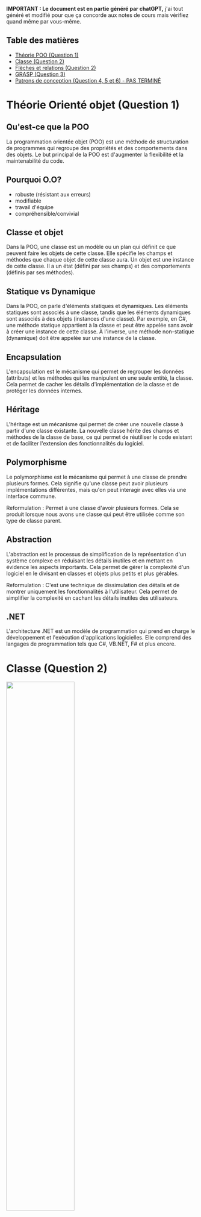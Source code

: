 **IMPORTANT : Le document est en partie généré par chatGPT,** j'ai tout généré et modifié pour que ça concorde aux notes de cours mais vérifiez quand même par vous-même.

## Table des matières
- [Théorie POO (Question 1)](#théorie-orienté-objet-question-1)
- [Classe (Question 2)](#classe-question-2)
- [Flèches et relations (Question 2)](#flèches-et-relations-question-2)
- [GRASP (Question 3)](#grasp-question-3)
- [Patrons de conception (Question 4, 5 et 6) - PAS TERMINÉ](#patron-de-conception-gof-question-4-et-5)

# Théorie Orienté objet (Question 1)

## Qu'est-ce que la POO
La programmation orientée objet (POO) est une méthode de structuration de programmes qui regroupe des propriétés et des comportements dans des objets. Le but principal de la POO est d'augmenter la flexibilité et la maintenabilité du code.

## Pourquoi O.O?
  - robuste (résistant aux erreurs)
  - modifiable
  - travail d'équipe
  - compréhensible/convivial

## Classe et objet
Dans la POO, une classe est un modèle ou un plan qui définit ce que peuvent faire les objets de cette classe. Elle spécifie les champs et méthodes que chaque objet de cette classe aura. Un objet est une instance de cette classe. Il a un état (défini par ses champs) et des comportements (définis par ses méthodes).

## Statique vs Dynamique

Dans la POO, on parle d'éléments statiques et dynamiques. Les éléments statiques sont associés à une classe, tandis que les éléments dynamiques sont associés à des objets (instances d'une classe). Par exemple, en C#, une méthode statique appartient à la classe et peut être appelée sans avoir à créer une instance de cette classe. À l'inverse, une méthode non-statique (dynamique) doit être appelée sur une instance de la classe.

## Encapsulation

L'encapsulation est le mécanisme qui permet de regrouper les données (attributs) et les méthodes qui les manipulent en une seule entité, la classe. Cela permet de cacher les détails d'implémentation de la classe et de protéger les données internes.

## Héritage

L'héritage est un mécanisme qui permet de créer une nouvelle classe à partir d'une classe existante. La nouvelle classe hérite des champs et méthodes de la classe de base, ce qui permet de réutiliser le code existant et de faciliter l'extension des fonctionnalités du logiciel.

## Polymorphisme

Le polymorphisme est le mécanisme qui permet à une classe de prendre plusieurs formes. Cela signifie qu'une classe peut avoir plusieurs implémentations différentes, mais qu'on peut interagir avec elles via une interface commune.

Reformulation : Permet à une classe d'avoir plusieurs formes. Cela se produit lorsque nous avons une classe qui peut être utilisée comme son type de classe parent.

## Abstraction

L'abstraction est le processus de simplification de la représentation d'un système complexe en réduisant les détails inutiles et en mettant en évidence les aspects importants. Cela permet de gérer la complexité d'un logiciel en le divisant en classes et objets plus petits et plus gérables.

Reformulation : C'est une technique de dissimulation des détails et de montrer uniquement les fonctionnalités à l'utilisateur. Cela permet de simplifier la complexité en cachant les détails inutiles des utilisateurs.

## .NET
L'architecture .NET est un modèle de programmation qui prend en charge le développement et l'exécution d'applications logicielles. Elle comprend des langages de programmation tels que C#, VB.NET, F# et plus encore.

# Classe (Question 2)
<img src="img/examen1-classe1.png" style="width : 60%">

## Données membres (ou attribut)
Les données membres sont les variables de la classe. Elle doivent être décalré dans la classe au début, à l'extérieur de toute méthode. \
Pour plus de claireté, on identifie les données membres par un `m_` ou un `_` : 
```cs
string m_person;
string m_nom;
int m_age;
```

## Constructeur
exemple 1:
```cs
public class ClassA
{
    // Données membres
    private int m_valueA;

    // Constructeur
    public ClassA(int valueA)
    {
        m_valueA = valueA;
    }
}
```
exemple 2:
```cs
public class Personne
{
    private string _nom;
    private string _prenom;
    private string _email;

    // Constructeur qui initialise tous les attributs
    public Personne(string nom, string prenom, string email)
    {
        _nom = nom;
        _prenom = prenom;
        _email = email;
    }

    // Constructeur qui initialise seulement le nom et le prénom, l'email est défini par défaut
    public Personne(string nom, string prenom)
        : this(nom, prenom, "non-renseigné")  // Utilisation du mot-clé "this"
    {
    }
}
```
Dans cet exemple, si une personne est créée en utilisant le second constructeur, l'email sera automatiquement défini à "non-renseigné".

## Propriétés
Dans C#, une propriété est une extension des champs de données et fournit un mécanisme flexible pour lire, écrire ou calculer la valeur des champs privés. Les propriétés peuvent être utilisées comme s'il s'agissait de variables publiques, mais elles sont en fait des méthodes spéciales appelées accesseurs. Cela permet aux données d'être accessibles facilement et en toute sécurité.
```cs
public class ClassA
{
    private int m_valueA;

    // Propriété ValueA
    public int ValueA
    {
        get
        {
            // "get" accessor: renvoie la valeur de m_valueA
            return m_valueA;
        }
        set
        {
            // "set" accessor: affecte la valeur à m_valueA
            m_valueA = value;
        }
    }
}
```

## Indexeurs
Dans C#, un indexeur est une syntaxe spéciale qui permet à une instance d'une classe ou d'une structure d'être indexée de la même manière qu'un tableau. En d'autres termes, vous pouvez accéder à des éléments d'un objet en utilisant l'opérateur d'indexation [].

```cs
public class ClassA
{
    int[] m_tab;
    public ClassA()
    {
        m_tab = new int[] { 23, 24, 25 };
    }
    public int this[int i]
    {
        get 
        {
            return m_tab[i];
        }
        set
        {
            m_tab[i] = value;
        }
    }
}
```

## Encapsulation
Tout ce qui est déclaré par une classe peut avoir une scope (variable, méthode...).

### Public
Accessible par tous \
Symbole dans le uml : +

### Private
Accessible par la classe seulement \
Symbole dans le uml : -

### Protected
Accessible par la classe et ses enfants \
Symbole dans le uml : #

## Signature
Il est possible d'avoir plusieurs classes avec le même nom, tant qu'ils n'ont pas la même signature (nom + type de paramètres). Noté que le type de retour ne compte pas dans la signature, et donc 2 méthode **ne peuvent pas** avoir le même nom, le même type de paramètre mais un type retour différent.
```cs
public int calculerPaye(int salaire, int jours) // Signature : calculerPaye int int
{
    // ...
}
public int calculerPaye(float salaire, int jours) // Signature : calculerPaye float int
{
    // ...
}
public int calculerPaye(int salaire, int jours, int bonus) // Signature : calculerPaye int int int
{
    return this.calculerPaye(salaire, jours) + bonus;
}

public double calculerPaye(int salaire, int jours, int bonus) // ERREUR
{
    // ERREUR, car elle possède la même signature que la méthode précédente.
}
```
Exemple visual studio:

![](img/examen2-erreursignature.PNG)

## Surcharge d'opérateurs
```cs
public static Planete operator + (Planete partieGauche, Planete partieDroite)
{
  //code
}
```

## Héritage
<img src="img/examen1-heritage1.png" style="width : 60%">
<img src="img/heritage-uml-exemple1.PNG" style="width : 60%">


```cs
public class ClassA
{

}
public class ClassB : ClassA
{

}
public class ClassC : ClassA
{

}
public class ClassD : ClassC
{

}
```

## keyword this
Exemple dans un constructeur: 
```cs
public class ClassA
{
    private int m_valueA;

    public ClassA(int valueA)
    {
        m_valueA = valueA;
    }

    public ClassA() : this(0)
    {
        // Cet appel de constructeur équivalent à :
        // public ClassA() {
        //    m_valueA = 0;
        // }
    }
}
```

Exemple pour une variable/méthode :

```cs
public class ClassA
{
    private int value;

    //...

    public int equal(int value)
    {
        return this.value == value;
    }
}
```

## Keyword base
Il est utilisé pour appeler la version de la méthode ou du constructeur de la classe de base à partir d'une classe dérivée.

### Avec des méthodes :
```cs
public class ClassA
    {
        public virtual int methodA()
        {
            return 1 + 2;
        }
    }
```

```cs
public class ClassB : ClassA
{
    public override int methodA()
    {
        return base.methodA() + 5;
    }
}
```

main :
```cs
ClassB objetB = new ClassB();

Console.WriteLine(objetB.methodA()); // 8
```

### Dans le constructeur :

```cs
public class ClassA
{
    private int m_valueA;

    public ClassA(int value)
    {
        m_valueA = value;
    }
}

public class ClassB : ClassA
{
    private int m_valueB;

    public ClassB(int valueA, int valueB) : base(valueA)
    {
        m_valueB = valueB;
    }
}
```

## Statique
Les variables/méthodes statiques se partagent entre tous les objets et sont accessibles (si public) sans avoir à instancié un objet (directement en appelant la classe)
```cs
// dans la classe
public static int m_age;

public static int calculerBMI()
{
  //... 
}
```
Il est impossible d'accéder au dynamique à partir du statique

## Abstraite
Une classe qui ne peut pas être instanciée directement. Elle sert de modèle/squelette pour les classes dérivées

## Méthode abstraite
C'est le squelette d'une méthode. Elle est **obligée** d'être **override** par ses enfants. Elle ne contient aucun code. \
Si l'enfant est lui aussi abstrait, il **n'a pas à override**. \
Seul le **premier enfant concrait** doit **override**.

```cs
public abstract class ClassA
{
  abstract public int MethodeA();
}
```

```cs
public class ClassB : ClassA
{
  public override int methodA()
  {
    return 4 + 8;
  }
}
```

## Méthode virtuel
une méthode qui peut être redéfinie dans une classe dérivée, permettant ainsi à la classe dérivée de fournir une implémentation différente de la méthode. (Override possible mais pas obligatoire) \
Similaire à la méthode `abstract` mais celle-ci contient du code. \
Un autre différence à noté : une méthode virtuel peut être déclaré dans une classe qui est abstraite ou non, alors qu'une méthode abstraite ne peut-être déclaré que dans une classe abstraite.

```cs
public abstract class ClassA
{
    public virtual int methodA()
    {
        return 1 + 2;
    }
}
```

```cs
public class ClassB : ClassA
{
    public override int methodA()
    {
        return 3 + 2;
    }
}

```

```cs
internal class ClassC : ClassA
{
      
}
```

main :
```cs
ClassB objetB = new ClassB();
ClassC objetC = new ClassC();

Console.WriteLine(objetB.methodA()); // 5
Console.WriteLine(objetC.methodA()); // 3
```

## new
le mot clé « new » masque explicitement un membre hérité d'une classe de base.
```cs
public class ClassA
{
    public int methodA()
    {
        return 1 + 2;
    }
}
```

```cs
public class ClassB : ClassA
{
    public new int methodA()
    {
        return base.methodA() + 5;
    }
}
```

## sealed
Une classe/méthode sealed ne peut pas hérité, c'est le dernier enfant.

```cs
  public sealed class ClassC
  {
    //...
  }
```

# Flèches et relations (Question 2)

<img src="img/examen1-fleche1.png" style="width : 60%">

## Composition :
- La composition est une relation "forte" entre deux classes, où l'objet "parent" contient l'objet "enfant".
- La durée de vie de l'objet "enfant" est liée à celle de l'objet "parent". Si l'objet "parent" est détruit, l'objet "enfant" est également détruit.
- L'objet "enfant" n'a généralement pas d'existence indépendante et n'est généralement pas partagé entre plusieurs objets "parents".

Dans cet exemple, la classe "Voiture" a une composition avec la classe "Moteur", car elle ne peut pas exister sans celle-ci. Le moteur est une partie intégrante de la voiture.

```cs
public class Voiture
{
    private Moteur _moteur;

    public Voiture(Moteur moteur)
    {
        _moteur = moteur;
    }
}

public class Moteur
{
    // Implémentation du moteur
}
```

## Aggrégation :
- L'agrégation est une relation "faible" entre deux classes, où l'objet "parent" utilise l'objet "enfant", mais l'objet "enfant" peutexister indépendamment.
- La durée de vie de l'objet "enfant" n'est pas liée à celle de l'objet "parent". Si l'objet "parent" est détruit, l'objet "enfant" peutcontinuer à exister.
- L'objet "enfant" peut être partagé entre plusieurs objets "parents".

Dans cet exemple, la classe "Cours" est une classe composite qui peut être constituée de plusieurs instances de la classe "Etudiant". Lorsqu'un cours est créé, aucun étudiant n'y est assigné. Des étudiants peuvent être ajoutés ou supprimés de ce cours à tout moment en utilisant la méthode "AjouterEtudiant()".

Notez que les instances de la classe "Etudiant" peuvent exister indépendamment de la classe "Cours", c'est pourquoi cette relation est considérée comme une aggrégation.

```cs
public class Cours
{
    private List<Etudiant> _etudiants = new List<Etudiant>();

    public void AjouterEtudiant(Etudiant etudiant)
    {
        if (!_etudiants.Contains(etudiant))
    {
        _etudiants.Add(etudiant);
    }
    }
}

public class Etudiant
{
    public string Nom { get; set; }
    public int Age { get; set; }
    // Autres propriétés et méthodes

    // Constructeur
    public Etudiant(string nom, int age)
    {
        Nom = nom;
        Age = age;
    }
}
```

## Association :
- L'association est une relation "forte" entre deux classes, où une classe (l'objet associé) est liée à une autre classe (l'objet associant) d'une manière spécifique et significative. Les objets associés peuvent avoir une relation bidirectionnelle ou unidirectionnelle,et ils peuvent se partager des données ou des actions.

Dans cet exemple, la classe "Commande" a une association avec la classe "Client", car les deux peuvent exister indépendamment l'un de l'autre. La commande peut être passée sans que le client ne soit connu et le client peut exister sans avoir passé de commande.

```cs
public class Client
{
    public string Nom { get; set; }
}

public class Commande
{
    public int Numero { get; set; }
    public Client Client { get; set; }
}
```

## Dépendance :
- La dépendance est une relation "faible" entre deux classes, où une classe (l'objet dépendant) utilise une autre classe (l'objet dépendance) dans une certaine mesure, sans que cela implique une relation plus forte comme dans le cas de l'association. La classe dépendante a besoin de la classe dépendance pour réaliser une certaine fonctionnalité.

Dans cet exemple, la classe "Facture" dépend de la classe "EnvoieService" pour l'envoi de la facture. La classe "Facture" utilise la classe "EnvoieService" pour réaliser une action spécifique. Si la classe "EnvoieService" est modifiée, cela peut affecter la classe "Facture".

```cs
public class Invoice
{
    public string CustomerEmail { get; set; }
    public double Amount { get; set; }

    // Constructeur
    public Invoice(string customerEmail, double amount)
    {
        CustomerEmail = customerEmail;
        Amount = amount;
    }

    // Méthode d'envoi de la facture qui dépend du service EmailService
    public void SendInvoice(EmailService emailService)
    {
        string message = $"Cher client, \n Veuillez trouver ci-joint votre facture d'un montant de {Amount}.\n Merci.";
        emailService.SendEmail(CustomerEmail, "Votre facture", message);
    }
}

public class EmailService
{
    public void SendEmail(string to, string subject, string message)
    {
        // Implémentation de l'envoi de l'email
    }
}
```

## Cardinalités
<img src="img/examen1-cardinalite1.png" style="width : 60%">

# GRASP (Question 3)

GRASP est l'acronyme de General Responsibility Assignment Software Patterns. Il s'agit d'un ensemble de principes ou de modèles utilisés en conception orientée objet pour assigner des responsabilités à des classes et des objets. Les modèles GRASP visent à fournir une approche pour résoudre les problèmes récurrents en matière de conception de logiciels.

## Expert
C'est le principe selon lequel les responsabilités doivent être assignées à la classe qui détient les informations nécessaires pour l'exécuter. Ceci contribue à la décentralisation des responsabilités, favorisant ainsi le masquage de l'information et le couplage. Les systèmes qui appliquent ce principe sont généralement plus faciles à comprendre et à maintenir.

Exemple: Supposons que nous avons une application de gestion d'une bibliothèque. Dans ce cas, une classe Livre pourrait être responsable de savoir si il est actuellement disponible ou non. Cette responsabilité serait affectée à la classe Livre car elle a toutes les informations nécessaires pour accomplir cette tâche (comme le statut actuel du livre).

## Créateur
Le principe Créateur est utilisé pour déterminer quelle classe est responsable de la création d'instances d'une autre classe. Cette responsabilité peut être déterminée par différents facteurs, tels que l'agrégation, la contenance, l'utilisation, ou si la classe détient les informations nécessaires pour initialiser l'instance de l'autre classe.

Exemple: Prenons un scénario où une classe Employé est chargée de la création de rapports d'activité. Dans ce cas, la classe Employé serait considérée comme un Créateur, car elle est responsable de la création de nouveaux objets de type Rapport.

## Faible couplage
Ce principe a pour objectif de minimiser les dépendances entre les éléments pour faciliter la maintenance. Un système avec un couplage faible possède peu de dépendances avec d'autres éléments. Cela évite les problèmes de compréhension des éléments séparément, facilite la réutilisation des éléments et minimise les modifications nécessaires lorsqu'un élément est modifié.

Exemple: Dans un système de commerce électronique, une classe Panier pourrait être conçue pour ne dépendre que d'objets de type Article, et non des détails de la facturation, du calcul des taxes, ou du système de paiement. Cela assure un faible couplage, ce qui facilite l'évolution et la maintenance de ces composants séparément.

## Forte cohésion
La cohésion se réfère à la mesure dans laquelle les responsabilités d'un composant ou d'une classe sont spécialisées. Une forte cohésion signifie qu'un composant ou une classe est très spécialisé et ne fait que ce qu'il est censé faire. Cela favorise la compréhension, la réutilisation, la maintenabilité du code.

Exemple: Supposons une classe GestionnaireDeTransactions dans une application bancaire. Cette classe se concentre uniquement sur les transactions bancaires, telles que les dépôts, les retraits et les transferts. Elle ne gère pas des responsabilités qui ne sont pas liées à ces transactions, comme la création de nouveaux comptes bancaires ou la gestion des clients, garantissant ainsi une forte cohésion.

## Contrôleur
Le principe Contrôleur est utilisé pour déterminer quelle classe est responsable de la réception et/ou du traitement des messages du système. Une classe Contrôleur doit être créée pour gérer les interfaces d'accès à un système, pour traiter les événements contenus dans un scénario d'utilisation, ou pour coordonner les différentes opérations. Les classes Contrôleur doivent être conçues pour être facilement réutilisées et comprises.

Exemple: Dans un jeu d'échecs numérique, la classe ControlleurEchecs pourrait recevoir les demandes d'actions des joueurs (telles que le déplacement des pièces ou la demande de rematch) et les coordonner avec les classes et méthodes appropriées pour effectuer ces actions.

## Fabrication Pure
Une fabrication pure est quelque chose créer de toute pièce, qui n'existe pas dans le monde réel. Ce principe vise à éviter qu'une classe ne fasse du "travail supplémentaire" qui pourrait aller au-delà de sa responsabilité principale. Il favorise ainsi la cohésion et le couplage faible.

Ces principes sont destinés à être utilisés comme guide lors de la conception d'un système. Ils aident à la distribution des responsabilités entre les classes d'une manière qui facilite la maintenabilité, la compréhensibilité, et la réutilisabilité du code.

Exemple: Dans un système de commerce électronique, une classe CalculateurDeTaxes pourrait être créée pour gérer les calculs de taxes sur les commandes. Cette classe n'existe pas dans le monde réel (elle est une "fabrication pure"), mais elle est créée pour avoir une meilleure organisation du code et pour éviter d'encombrer d'autres classes avec des responsabilités qui ne leur sont pas naturellement associées.

# Patron de conception GOF (Question 4, 5 et 6)

**J'ai pas terminé cette partie des notes**

Les patrons de conception sont des outils puissants pour les concepteurs de logiciels, leur permettant de résoudre efficacement des problèmes de conception spécifiques et de les appliquer de manière réutilisable à diverses situations.

---
## Patrons architecturaux
Les patrons architecturaux sont des modèles généraux qui guident la structure globale d'une application logicielle. Ils définissent la manière dont les différentes parties d'un système interagissent entre elles et comment elles sont organisées.

### Couches
Il est utilisé pour concevoir des logiciels appartenant à la même famille et utilisant une grande partie de code mutuel à tous les programmes. Les couches représentent un niveau de réutilisation du code, par exemple la suite Office de Microsoft.

### Pipeline
Ce patron décrit un système dans lequel des données sont introduites et traitées successivement par un ensemble de modules. Chaque module est en charge d'un aspect des traitements, formatage ou stockage des données.

### Modèle-Vue-Contrôleur (MVC)
Ce patron découpe une application en trois parties distinctes : le modèle (données), la vue (interface utilisateur), et le contrôleur (logique de traitement).

---
## Patrons de design
Les patrons de conception, également appelés "design patterns" en anglais, sont des solutions générales réutilisables à des problèmes communs dans la conception logicielle. Ils ne sont pas des conceptions finales qui peuvent être directement transformées en code, mais plutôt des guides pour résoudre des problèmes spécifiques de différentes manières. 

### Fabrique (Factory)
Ce patron est utilisé pour créer des objets sans exposer la logique de création à l'utilisateur. L'objet est créé dynamiquement en fonction des paramètres passés à la fabrique.

###  Prototype
Ce patron est utilisé lorsque la création d'une instance est complexe ou consommatrice en temps. Il permet de copier la première instance et de modifier la copie de façon appropriée.

### Singleton
Il assure qu'une classe n'a qu'une seule instance, et fournit un point d'accès global à celle-ci.

### Multiton
C'est une généralisation du patron Singleton, où au lieu d'avoir une seule instance par classe, on a un nombre limité d'instances.

### Object Pool (Pool d'objets)
Ce patron est utilisé pour gérer et réutiliser des objets coûteux à créer, comme des connexions à une base de données.

### Lazy Initialization (Initialisation paresseuse)
Ce patron crée un objet à la demande, lors de son premier usage, plutôt que lors de l'initialisation du système.

### Adaptateur (Adapter)
Il permet de convertir l'interface d'une classe en une autre interface que le client attend. C'est souvent utilisé pour faire fonctionner ensemble des classes qui autrement ne le pourraient pas à cause d'incompatibilités d'interface.

### Composite
Il permet de traiter un groupe d'objets de la même façon que s'il s'agissait d'un seul objet. Les objets ainsi regroupés doivent posséder des opérations communes.

### Décorateur (Decorator)
Il attache dynamiquement de nouvelles responsabilités à un objet, offrant une alternative flexible à l'héritage pour composer de nouvelles fonctionnalités.

### Facade (Façade)
Elle offre une interface simple à un sous-système complexe, en cachant la complexité et en fournissant une interface unifiée aux utilisateurs.

### Proxy
C'est une classe se substituant à une autre classe, qui peut ajouter un niveau de contrôle des accès ou représenter localement un objet réseau plus lent pour augmenter la performance.

### Chaîne de responsabilité
C'est une série d'objets de traitement qui sont connectés en séquence. Un objet dans cette chaîne peut décider soit de traiter la demande et de la terminer, soit de la passer à l'objet suivant dans la chaîne.

### Commande (Command)
Il transforme une requête en un objet qui contient toutes les informations nécessaires à la requête.

### État (State)
Ce patron permet à un objet de modifier son comportement lorsque son état interne change.

### Visiteur (Visitor)
Il sépare l'algorithme du conteneur d'objet sur lequel il opère, permettant l'ajout de nouvelles opérations sans modifier les classes d'objets.

### Memento
Il offre la possibilité de restaurer un objet à un état précédent sans violer l'encapsulation.

### Stratégie (Strategy)
Il permet à une stratégie (méthode de traitement) d'être sélectionnée à l'exécution plutôt qu'à la compilation.
